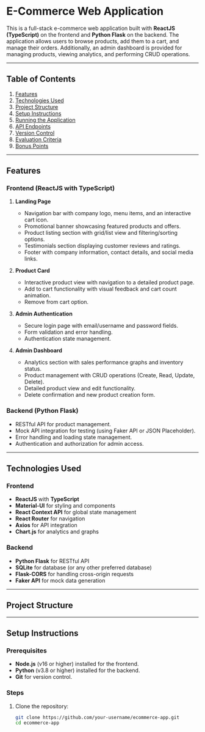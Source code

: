 # E-Commerce Web Application

This is a full-stack e-commerce web application built with **ReactJS (TypeScript)** on the frontend and **Python Flask** on the backend. The application allows users to browse products, add them to a cart, and manage their orders. Additionally, an admin dashboard is provided for managing products, viewing analytics, and performing CRUD operations.

---

## Table of Contents
1. [Features](#features)
2. [Technologies Used](#technologies-used)
3. [Project Structure](#project-structure)
4. [Setup Instructions](#setup-instructions)
5. [Running the Application](#running-the-application)
6. [API Endpoints](#api-endpoints)
7. [Version Control](#version-control)
8. [Evaluation Criteria](#evaluation-criteria)
9. [Bonus Points](#bonus-points)

---

## Features

### Frontend (ReactJS with TypeScript)
1. **Landing Page**
    - Navigation bar with company logo, menu items, and an interactive cart icon.
    - Promotional banner showcasing featured products and offers.
    - Product listing section with grid/list view and filtering/sorting options.
    - Testimonials section displaying customer reviews and ratings.
    - Footer with company information, contact details, and social media links.

2. **Product Card**
    - Interactive product view with navigation to a detailed product page.
    - Add to cart functionality with visual feedback and cart count animation.
    - Remove from cart option.

3. **Admin Authentication**
    - Secure login page with email/username and password fields.
    - Form validation and error handling.
    - Authentication state management.

4. **Admin Dashboard**
    - Analytics section with sales performance graphs and inventory status.
    - Product management with CRUD operations (Create, Read, Update, Delete).
    - Detailed product view and edit functionality.
    - Delete confirmation and new product creation form.

### Backend (Python Flask)
- RESTful API for product management.
- Mock API integration for testing (using Faker API or JSON Placeholder).
- Error handling and loading state management.
- Authentication and authorization for admin access.

---

## Technologies Used

### Frontend
- **ReactJS** with **TypeScript**
- **Material-UI** for styling and components
- **React Context API** for global state management
- **React Router** for navigation
- **Axios** for API integration
- **Chart.js** for analytics and graphs

### Backend
- **Python Flask** for RESTful API
- **SQLite** for database (or any other preferred database)
- **Flask-CORS** for handling cross-origin requests
- **Faker API** for mock data generation

---

## Project Structure



---

## Setup Instructions

### Prerequisites
- **Node.js** (v16 or higher) installed for the frontend.
- **Python** (v3.8 or higher) installed for the backend.
- **Git** for version control.

### Steps
1. Clone the repository:
   ```bash
   git clone https://github.com/your-username/ecommerce-app.git
   cd ecommerce-app